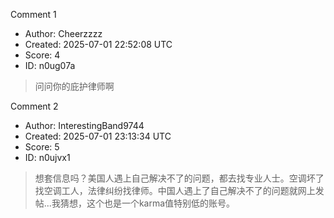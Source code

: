 Comment 1

- Author: Cheerzzzz
- Created: 2025-07-01 22:52:08 UTC
- Score: 4
- ID: n0ug07a

> 问问你的庇护律师啊

Comment 2

- Author: InterestingBand9744
- Created: 2025-07-01 23:13:34 UTC
- Score: 5
- ID: n0ujvx1

> 想套信息吗？美国人遇上自己解决不了的问题，都去找专业人士。空调坏了找空调工人，法律纠纷找律师。中国人遇上了自己解决不了的问题就网上发帖...我猜想，这个也是一个karma值特别低的账号。
